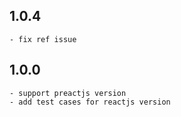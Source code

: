 ## 1.0.4
	- fix ref issue

## 1.0.0
	- support preactjs version
	- add test cases for reactjs version